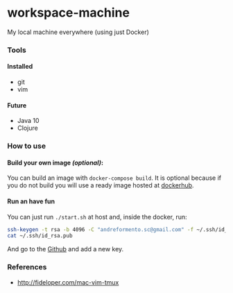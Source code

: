 # workspace-machine
My local machine everywhere (using just Docker)

### Tools

#### Installed

- git
- vim

#### Future
- Java 10
- Clojure

### How to use

#### Build your own image _(optional)_:
You can build an image with `docker-compose build`.
It is optional because if you do not build you will use a ready image hosted
at [dockerhub](https://hub.docker.com/r/andreformento/workspace-machine).

#### Run an have fun
You can just run `./start.sh` at host and, inside the docker, run:

```bash
ssh-keygen -t rsa -b 4096 -C "andreformento.sc@gmail.com" -f ~/.ssh/id_rsa -q -P ""
cat ~/.ssh/id_rsa.pub
```

And go to the [Github](https://github.com/settings/keys) and add a new key.

### References
- http://fideloper.com/mac-vim-tmux
